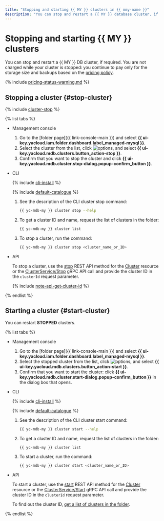 ```yaml
---
title: "Stopping and starting {{ MY }} clusters in {{ mmy-name }}"
description: "You can stop and restart a {{ MY }} database cluster, if you need to. You are not charged while your cluster is stopped: you continue to pay only for the storage size and backups."
---
```


# Stopping and starting {{ MY }} clusters

You can stop and restart a {{ MY }} DB cluster, if required. You are not charged while your cluster is stopped: you continue to pay only for the storage size and backups based on the [pricing policy](../pricing.md#prices-storage).

{% include [pricing-status-warning.md](../../_includes/mdb/pricing-status-warning.md) %}


## Stopping a cluster {#stop-cluster}

{% include [cluster-stop](../../_includes/mdb/cluster-stop.md) %}

{% list tabs %}

- Management console

   1. Go to the [folder page]({{ link-console-main }}) and select **{{ ui-key.yacloud.iam.folder.dashboard.label_managed-mysql }}**.
   1. Select the cluster from the list, click ![options](../../_assets/horizontal-ellipsis.svg), and select **{{ ui-key.yacloud.mdb.clusters.button_action-stop }}**.
   1. Confirm that you want to stop the cluster and click **{{ ui-key.yacloud.mdb.cluster.stop-dialog.popup-confirm_button }}**.

- CLI

   {% include [cli-install](../../_includes/cli-install.md) %}

   {% include [default-catalogue](../../_includes/default-catalogue.md) %}

   1. See the description of the CLI cluster stop command:

      ```bash
      {{ yc-mdb-my }} cluster stop --help
      ```

   1. To get a cluster ID and name, request the list of clusters in the folder:

      ```bash
      {{ yc-mdb-my }} cluster list
      ```

   1. To stop a cluster, run the command:

      ```bash
      {{ yc-mdb-my }} cluster stop <cluster_name_or_ID>
      ```

- API

   To stop a cluster, use the [stop](../api-ref/Cluster/stop.md) REST API method for the [Cluster](../api-ref/Cluster/index.md) resource or the [ClusterService/Stop](../api-ref/grpc/cluster_service.md#Stop) gRPC API call and provide the cluster ID in the `clusterId` request parameter.

   {% include [note-api-get-cluster-id](../../_includes/mdb/mmy/note-api-get-cluster-id.md) %}

{% endlist %}

## Starting a cluster {#start-cluster}

You can restart **STOPPED** clusters.

{% list tabs %}

- Management console

   1. Go to the [folder page]({{ link-console-main }}) and select **{{ ui-key.yacloud.iam.folder.dashboard.label_managed-mysql }}**.
   1. Select the stopped cluster from the list, click ![options](../../_assets/horizontal-ellipsis.svg), and select **{{ ui-key.yacloud.mdb.clusters.button_action-start }}**.
   1. Confirm that you want to start the cluster: click **{{ ui-key.yacloud.mdb.cluster.start-dialog.popup-confirm_button }}** in the dialog box that opens.

- CLI

   {% include [cli-install](../../_includes/cli-install.md) %}

   {% include [default-catalogue](../../_includes/default-catalogue.md) %}

   1. See the description of the CLI cluster start command:

      ```bash
      {{ yc-mdb-my }} cluster start --help
      ```

   1. To get a cluster ID and name, request the list of clusters in the folder:

      ```bash
      {{ yc-mdb-my }} cluster list
      ```

   1. To start a cluster, run the command:

      ```bash
      {{ yc-mdb-my }} cluster start <cluster_name_or_ID>
      ```

- API

   To start a cluster, use the [start](../api-ref/Cluster/start.md) REST API method for the [Cluster](../api-ref/Cluster/index.md) resource or the [ClusterService/Start](../api-ref/grpc/cluster_service.md#Start) gRPC API call and provide the cluster ID in the `clusterId` request parameter.

   To find out the cluster ID, [get a list of clusters in the folder](cluster-list.md#list-clusters).

{% endlist %}
